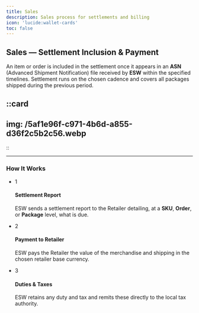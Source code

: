 ```yaml
---
title: Sales
description: Sales process for settlements and billing
icon: 'lucide:wallet-cards'
toc: false
---
```


## Sales — Settlement Inclusion & Payment

An item or order is included in the settlement once it appears in an **ASN** (Advanced Shipment Notification) file received by **ESW** within the specified timelines. Settlement runs on the chosen cadence and covers all packages shipped during the previous period.

::card
---
img: /5af1e96f-c971-4b6d-a855-d36f2c5b2c56.webp
---
::

---

<div class="text-center">
  <h3 class="text-3xl sm:text-5xl leading-normal font-extrabold tracking-tight text-gray-900 dark:text-white">
    How It Works
  </h3>
</div>


<!-- Aligned "How It Works" steps: all cards flush along the top -->
<div class="max-w-screen-lg mx-auto px-4 sm:px-6 lg:px-8">

  <ul class="list-none p-0 grid md:grid-cols-3 md:gap-x-10 md:gap-y-10 gap-6">
    <!-- Step 1 -->
    <li class="relative bg-gray-100 dark:bg-gray-800 rounded-lg p-6 pt-16 text-center h-full">
      <!-- Number badge (absolute for consistent alignment) -->
      <div class="absolute -top-8 left-1/2 -translate-x-1/2">
        <div class="flex items-center justify-center h-16 w-16 rounded-full bg-indigo-500 text-white border-4 border-white dark:border-gray-900 text-xl font-semibold shadow">
          1
        </div>
      </div>

  <h4 class="text-lg leading-6 font-semibold text-gray-900 dark:text-white">
        Settlement Report
      </h4>
      <p class="mt-2 text-base leading-6 text-gray-600 dark:text-gray-300">
        ESW sends a settlement report to the Retailer detailing, at a
        <strong>SKU</strong>, <strong>Order</strong>, or <strong>Package</strong> level, what is due.
      </p>
    </li>

<!-- Step 2 -->
  <li class="relative bg-gray-100 dark:bg-gray-800 rounded-lg p-6 pt-16 text-center h-full">
      <div class="absolute -top-8 left-1/2 -translate-x-1/2">
        <div class="flex items-center justify-center h-16 w-16 rounded-full bg-indigo-500 text-white border-4 border-white dark:border-gray-900 text-xl font-semibold shadow">
          2
        </div>
      </div>

  <h4 class="text-lg leading-6 font-semibold text-gray-900 dark:text-white">
        Payment to Retailer
      </h4>
      <p class="mt-2 text-base leading-6 text-gray-600 dark:text-gray-300">
        ESW pays the Retailer the value of the merchandise and shipping in the chosen retailer base currency.
      </p>
    </li>

  <!-- Step 3 -->
  <li class="relative bg-gray-100 dark:bg-gray-800 rounded-lg p-6 pt-16 text-center h-full">
      <div class="absolute -top-8 left-1/2 -translate-x-1/2">
        <div class="flex items-center justify-center h-16 w-16 rounded-full bg-indigo-500 text-white border-4 border-white dark:border-gray-900 text-xl font-semibold shadow">
          3
        </div>
      </div>

  <h4 class="text-lg leading-6 font-semibold text-gray-900 dark:text-white">
        Duties & Taxes
      </h4>
      <p class="mt-2 text-base leading-6 text-gray-600 dark:text-gray-300">
        ESW retains any duty and tax and remits these directly to the local tax authority.
      </p>
    </li>
  </ul>
</div>


